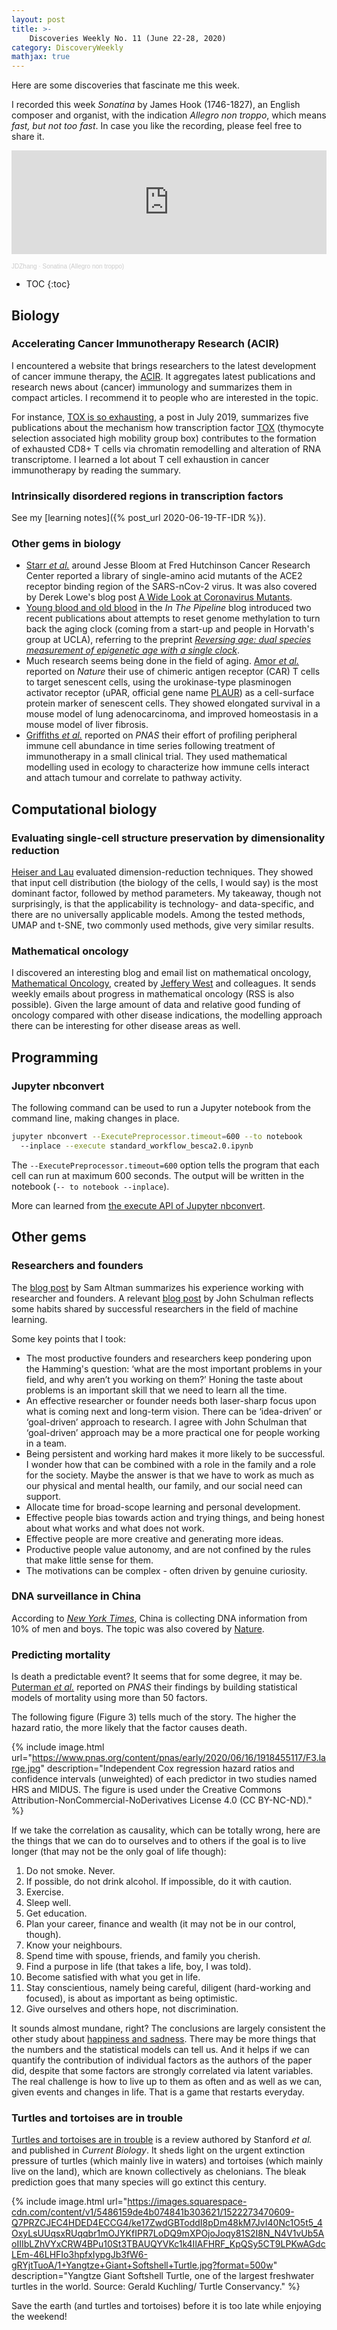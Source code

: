 ```yaml
---
layout: post
title: >-
    Discoveries Weekly No. 11 (June 22-28, 2020)
category: DiscoveryWeekly
mathjax: true
---
```


Here are some discoveries that fascinate me this week.

I recorded this week *Sonatina* by James Hook (1746-1827), an English composer
and organist, with the indication *Allegro non troppo*, which means *fast, but
not too fast*. In case you like the recording, please feel free to share it.

<p>

<iframe width="100%" height="166" scrolling="no" frameborder="no"
allow="autoplay"
src="https://w.soundcloud.com/player/?url=https%3A//api.soundcloud.com/tracks/845512129&color=%23ff5500&auto_play=false&hide_related=false&show_comments=true&show_user=true&show_reposts=false&show_teaser=true"></iframe><div
style="font-size: 10px; color: #cccccc;line-break: anywhere;word-break:
normal;overflow: hidden;white-space: nowrap;text-overflow: ellipsis;
font-family: Interstate,Lucida Grande,Lucida Sans Unicode,Lucida
Sans,Garuda,Verdana,Tahoma,sans-serif;font-weight: 100;"><a
href="https://soundcloud.com/jdzhang" title="JDZhang" target="_blank"
style="color: #cccccc; text-decoration: none;">JDZhang</a> · <a
href="https://soundcloud.com/jdzhang/20200614-sonatina" title="Sonatina (Allegro
non troppo)" target="_blank" style="color: #cccccc; text-decoration:
none;">Sonatina (Allegro non troppo)</a></div>

</p>

* TOC
{:toc}

## Biology

### Accelerating Cancer Immunotherapy Research (ACIR)

I encountered a website that brings researchers to the latest development of
cancer immune therapy, the [ACIR](http://acir.org). It aggregates latest
publications and research news about (cancer) immunology and summarizes them in
compact articles. I recommend it to people who are interested in the topic.

For instance, [TOX is so
exhausting](https://acir.org/weekly-digests/2019/july/tox-is-so-exhausting), a
post in July 2019, summarizes five publications about the mechanism how
transcription factor [TOX](https://www.ncbi.nlm.nih.gov/gene/9760) (thymocyte
selection associated high mobility group box) contributes to the formation of
exhausted CD8+ T cells via chromatin remodelling and alteration of RNA
transcriptome. I learned a lot about T cell exhaustion in cancer immunotherapy
by reading the summary.

### Intrinsically disordered regions in transcription factors

See my [learning notes]({% post_url 2020-06-19-TF-IDR %}).

### Other gems in biology

* [Starr *et al.*](https://www.biorxiv.org/content/10.1101/2020.06.17.157982v1)
    around Jesse Bloom at Fred Hutchinson Cancer Research Center reported a
    library of single-amino acid mutants of the ACE2 receptor binding region of
    the SARS-nCov-2 virus. It was also covered by Derek Lowe's blog post [A Wide
    Look at Coronavirus
    Mutants](https://blogs.sciencemag.org/pipeline/archives/2020/06/19/a-wide-look-at-coronavirus-mutants).
* [Young blood and old
    blood](https://blogs.sciencemag.org/pipeline/archives/2020/06/12/young-blood-and-old-blood)
    in the *In The Pipeline* blog introduced two recent publications about
    attempts to reset genome methylation to turn back the aging clock (coming
    from a start-up and people in Horvath's group at UCLA), referring to the
    preprint [*Reversing age: dual species measurement of epigenetic age with a
    single clock*](https://www.biorxiv.org/content/10.1101/2020.05.07.082917v1).
* Much research seems being done in the field of aging. [Amor *et
    al.*](https://www.nature.com/articles/s41586-020-2403-9) reported on
    *Nature* their use of chimeric antigen receptor (CAR) T cells to target
    senescent cells, using the urokinase-type plasminogen activator receptor
    (uPAR, official gene name [PLAUR](https://www.ncbi.nlm.nih.gov/gene/5329))
    as a cell-surface protein marker of senescent cells. They showed elongated
    survival in a mouse model of lung adenocarcinoma, and improved homeostasis
    in a mouse model of liver fibrosis.
* [Griffiths *et al.*](https://www.pnas.org/content/early/2020/06/19/1918937117)
    reported on *PNAS* their effort of profiling peripheral immune cell
    abundance in time series following treatment of immunotherapy in a small
    clinical trial. They used mathematical modelling used in ecology to
    characterize how immune cells interact and attach tumour and correlate to
    pathway activity.

## Computational biology

### Evaluating single-cell structure preservation by dimensionality reduction

[Heiser and
Lau](https://www.sciencedirect.com/science/article/pii/S2211124720305258)
evaluated dimension-reduction techniques. They showed that input cell
distribution (the biology of the cells, I would say) is the most dominant
factor, followed by method parameters. My takeaway, though not surprisingly, is
that the applicability is technology- and data-specific, and there are no
universally applicable models. Among the tested methods, UMAP and t-SNE, two
commonly used methods, give very similar results.

### Mathematical oncology

I discovered an interesting blog and email list on mathematical oncology,
[Mathematical Oncology](http://mathematical-oncology.org/), created by [Jeffery
West](http://jeffreybwest.com/) and colleagues. It sends weekly emails about
progress in mathematical oncology (RSS is also possible). Given the large amount
of data and relative good funding of oncology compared with other disease
indications, the modelling approach there can be interesting for other disease
areas as well.

## Programming

### Jupyter nbconvert

The following command can be used to run a Jupyter notebook from the command
line, making changes in place.

```bash
jupyter nbconvert --ExecutePreprocessor.timeout=600 --to notebook
  --inplace --execute standard_workflow_besca2.0.ipynb
```

The `--ExecutePreprocessor.timeout=600` option tells the program that each cell
can run at maximum 600 seconds. The output will be written in the notebook (`--
to notebook --inplace`).

More can learned from [the execute API of Jupyter nbconvert](https://nbconvert.readthedocs.io/en/latest/execute_api.html).

## Other gems

### Researchers and founders

The [blog post](https://blog.samaltman.com/researchers-and-founders) by Sam
Altman summarizes his experience working with researcher and founders. A
relevant [blog post](http://joschu.net/blog/opinionated-guide-ml-research.html)
by John Schulman reflects some habits shared by successful researchers in the
field of machine learning.

Some key points that I took:

* The most productive founders and researchers keep pondering upon the Hamming's
  question: &lsquo;what are the most important problems in your field, and why
  aren’t you working on them?&rsquo; Honing the taste about problems is an
  important skill that we need to learn all the time.
* An effective researcher or founder needs both laser-sharp focus upon what is
  coming next and long-term vision. There can be &lsquo;idea-driven&rsquo; or
  &lsquo;goal-driven&rsquo; approach to research. I agree with John Schulman
  that &lsquo;goal-driven&rsquo; approach may be a more practical one for people
  working in a team.
* Being persistent and working hard makes it more likely to be successful. I
  wonder how that can be combined with a role in the family and a role for the
  society. Maybe the answer is that we have to work as much as our physical and
  mental health, our family, and our social need can support.
* Allocate time for broad-scope learning and personal development.
* Effective people bias towards action and trying things, and being honest about
  what works and  what does not work.
* Effective people are more creative and generating more ideas.
* Productive people value autonomy, and are not confined by the rules that make
    little sense for them.
* The motivations can be complex - often driven by genuine curiosity.

### DNA surveillance in China

According to [*New York
Times*](https://www.nytimes.com/2020/06/17/world/asia/China-DNA-surveillance.html),
China is collecting DNA information from 10% of men and boys. The topic was also
covered by
[Nature](https://www.nature.com/news/china-expands-dna-data-grab-in-troubled-western-region-1.22033).

### Predicting mortality

Is death a predictable event? It seems that for some degree, it may be.
[Puterman *et al.*](https://www.pnas.org/content/early/2020/06/16/1918455117)
reported on *PNAS* their findings by building statistical models of mortality
using more than 50 factors.

The following figure (Figure 3) tells much of the story. The higher the hazard
ratio, the more likely that the factor causes death.

{% include image.html
url="https://www.pnas.org/content/pnas/early/2020/06/16/1918455117/F3.large.jpg"
description="Independent Cox regression hazard ratios and confidence intervals
(unweighted) of each predictor in two studies named HRS and MIDUS. The figure is
used under the Creative Commons Attribution-NonCommercial-NoDerivatives License
4.0 (CC BY-NC-ND)."
%}

If we take the correlation as causality, which can be totally wrong, here are
the things that we can do to ourselves and to others if the goal is to live
longer (that may not be the only goal of life though):

1. Do not smoke. Never.
1. If possible, do not drink alcohol. If impossible, do it with caution.
1. Exercise.
1. Sleep well.
1. Get education.
1. Plan your career, finance and wealth (it may not be in our control, though).
1. Know your neighbours.
1. Spend time with spouse, friends, and family you cherish.
1. Find a purpose in life (that takes a life, boy, I was told).
1. Become satisfied with what you get in life.
1. Stay conscientious, namely being careful, diligent (hard-working and
   focused), is about as important as being optimistic.
1. Give ourselves and others hope, not discrimination.

It sounds almost mundane, right? The conclusions are largely consistent the
other study about [happiness and
sadness](https://accio.github.io/discoveryweekly/2020/06/05/dw8-2020KW23.html#happiness-and-sadness-quantified).
There may be more things that the numbers and the statistical models can tell
us. And it helps if we can quantify the contribution of individual factors as
the authors of the paper did, despite that some factors are strongly correlated
via latent variables. The real challenge is how to live up to them as often
 and as well as we can, given events and changes in life. That is a game that
 restarts everyday.

### Turtles and tortoises are in trouble

[Turtles and tortoises are in
trouble](https://www.sciencedirect.com/science/article/pii/S0960982220306369) is
a review authored by Stanford *et al.* and published in *Current Biology*. It
sheds light on the urgent extinction pressure of turtles (which mainly live in
waters) and tortoises (which mainly live on the land), which are known
collectively as chelonians. The bleak prediction goes that many species will go
extinct this century.

{% include image.html
url="https://images.squarespace-cdn.com/content/v1/5486159de4b074841b303621/1522273470609-Q7PRZCJEC4HDED4ECCG4/ke17ZwdGBToddI8pDm48kM7JvI40Nc1O5t5_4OxyLsUUqsxRUqqbr1mOJYKfIPR7LoDQ9mXPOjoJoqy81S2I8N_N4V1vUb5AoIIIbLZhVYxCRW4BPu10St3TBAUQYVKc1k4IlAFHRF_KpQSy5CT9LPKwAGdcLEm-46LHFIo3hpfxIypgJb3fW6-gRYjtTuoA/1+Yangtze+Giant+Softshell+Turtle.jpg?format=500w"
description="Yangtze Giant Softshell Turtle, one of the largest freshwater
turtles in the world. Source: Gerald Kuchling/ Turtle Conservancy."
%}

Save the earth (and turtles and tortoises) before it is too late while enjoying
the weekend!
